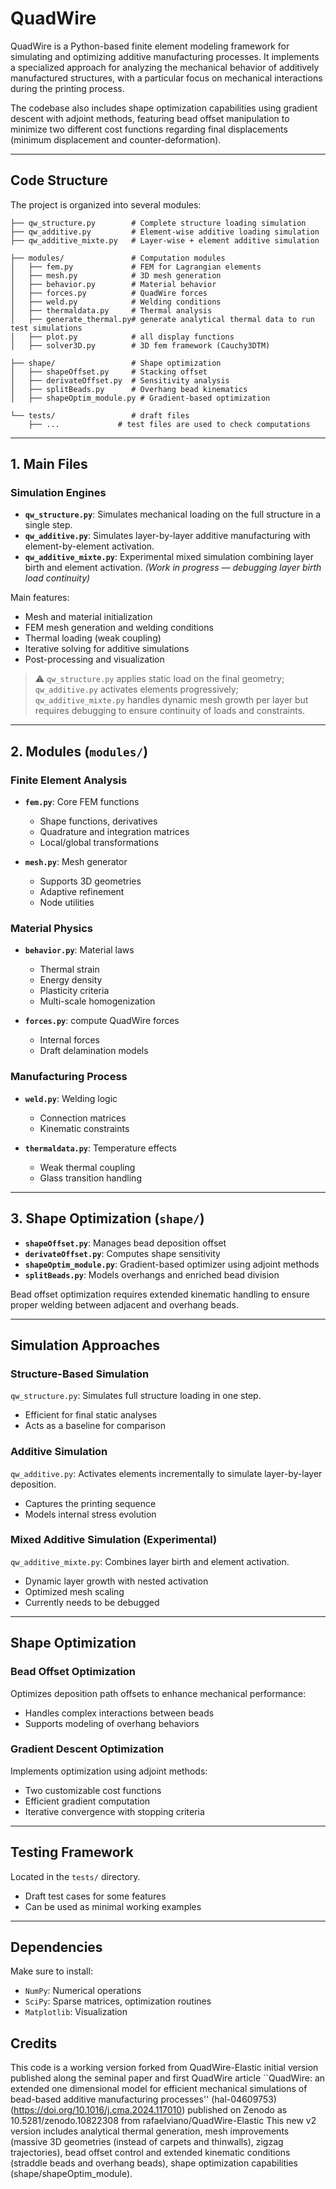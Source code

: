 # QuadWire

QuadWire is a Python-based finite element modeling framework for simulating and optimizing additive manufacturing processes. It implements a specialized approach for analyzing the mechanical behavior of additively manufactured structures, with a particular focus on mechanical interactions during the printing process.

The codebase also includes shape optimization capabilities using gradient descent with adjoint methods, featuring bead offset manipulation to minimize two different cost functions regarding final displacements (minimum displacement and counter-deformation).

---

## Code Structure

The project is organized into several modules:
```
├── qw_structure.py        # Complete structure loading simulation
├── qw_additive.py         # Element-wise additive loading simulation
├── qw_additive_mixte.py   # Layer-wise + element additive simulation

├── modules/               # Computation modules
│   ├── fem.py             # FEM for Lagrangian elements
│   ├── mesh.py            # 3D mesh generation
│   ├── behavior.py        # Material behavior
│   ├── forces.py          # QuadWire forces
│   ├── weld.py            # Welding conditions
│   ├── thermaldata.py     # Thermal analysis
│   ├── generate_thermal.py# generate analytical thermal data to run test simulations
│   ├── plot.py            # all display functions
│   ├── solver3D.py        # 3D fem framework (Cauchy3DTM)

├── shape/                 # Shape optimization
│   ├── shapeOffset.py     # Stacking offset
│   ├── derivateOffset.py  # Sensitivity analysis
│   ├── splitBeads.py      # Overhang bead kinematics
│   ├── shapeOptim_module.py # Gradient-based optimization

└── tests/                 # draft files
    ├── ...             # test files are used to check computations
```

---

## 1. Main Files

### Simulation Engines

- **`qw_structure.py`**: Simulates mechanical loading on the full structure in a single step.
- **`qw_additive.py`**: Simulates layer-by-layer additive manufacturing with element-by-element activation.
- **`qw_additive_mixte.py`**: Experimental mixed simulation combining layer birth and element activation. *(Work in progress — debugging layer birth load continuity)*

Main features:
- Mesh and material initialization
- FEM mesh generation and welding conditions
- Thermal loading (weak coupling)
- Iterative solving for additive simulations
- Post-processing and visualization

> ⚠️ `qw_structure.py` applies static load on the final geometry; `qw_additive.py` activates elements progressively; `qw_additive_mixte.py` handles dynamic mesh growth per layer but requires debugging to ensure continuity of loads and constraints.

---

## 2. Modules (`modules/`)

### Finite Element Analysis

- **`fem.py`**: Core FEM functions  
  - Shape functions, derivatives  
  - Quadrature and integration matrices  
  - Local/global transformations

- **`mesh.py`**: Mesh generator  
  - Supports 3D geometries  
  - Adaptive refinement  
  - Node utilities

### Material Physics

- **`behavior.py`**: Material laws  
  - Thermal strain  
  - Energy density  
  - Plasticity criteria  
  - Multi-scale homogenization

- **`forces.py`**: compute QuadWire forces 
  - Internal forces  
  - Draft delamination models

### Manufacturing Process

- **`weld.py`**: Welding logic  
  - Connection matrices  
  - Kinematic constraints

- **`thermaldata.py`**: Temperature effects  
  - Weak thermal coupling  
  - Glass transition handling

---

## 3. Shape Optimization (`shape/`)

- **`shapeOffset.py`**: Manages bead deposition offset
- **`derivateOffset.py`**: Computes shape sensitivity
- **`shapeOptim_module.py`**: Gradient-based optimizer using adjoint methods
- **`splitBeads.py`**: Models overhangs and enriched bead division

Bead offset optimization requires extended kinematic handling to ensure proper welding between adjacent and overhang beads.

---

## Simulation Approaches

### Structure-Based Simulation

`qw_structure.py`: Simulates full structure loading in one step.

- Efficient for final static analyses
- Acts as a baseline for comparison

### Additive Simulation

`qw_additive.py`: Activates elements incrementally to simulate layer-by-layer deposition.

- Captures the printing sequence
- Models internal stress evolution

### Mixed Additive Simulation (Experimental)

`qw_additive_mixte.py`: Combines layer birth and element activation.

- Dynamic layer growth with nested activation
- Optimized mesh scaling
- Currently needs to be debugged

---

## Shape Optimization

### Bead Offset Optimization

Optimizes deposition path offsets to enhance mechanical performance:

- Handles complex interactions between beads
- Supports modeling of overhang behaviors

### Gradient Descent Optimization

Implements optimization using adjoint methods:

- Two customizable cost functions
- Efficient gradient computation
- Iterative convergence with stopping criteria

---

## Testing Framework

Located in the `tests/` directory.

- Draft test cases for some features
- Can be used as minimal working examples

---

## Dependencies

Make sure to install:

- `NumPy`: Numerical operations
- `SciPy`: Sparse matrices, optimization routines
- `Matplotlib`: Visualization
                                                  
## Credits
This code is a working version forked from QuadWire-Elastic initial version published along the seminal paper and first QuadWire article
``QuadWire: an extended one dimensional model for efficient mechanical simulations of bead-based additive manufacturing processes'' (hal-04609753)(https://doi.org/10.1016/j.cma.2024.117010)
published on Zenodo as 10.5281/zenodo.10822308 from rafaelviano/QuadWire-Elastic
This new v2 version includes analytical thermal generation,
mesh improvements (massive 3D geometries (instead of carpets and thinwalls), zigzag trajectories),
bead offset control and extended kinematic conditions (straddle beads and overhang beads),
shape optimization capabilities (shape/shapeOptim_module).
